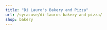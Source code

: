 ```yaml
---
title: "Di Lauro's Bakery and Pizza"
url: /syracuse/di-lauros-bakery-and-pizza/
shop: bakery
---
```

